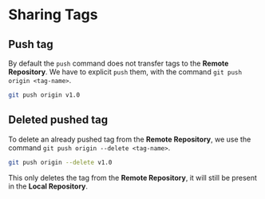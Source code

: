 # Sharing Tags

## Push tag

By default the `push` command does not transfer tags to the **Remote Repository**. We have to explicit `push` them, with the command `git push origin <tag-name>`.

```bash
git push origin v1.0
```

## Deleted pushed tag

To delete an already pushed tag from the **Remote Repository**, we use the command `git push origin --delete <tag-name>`.

```bash
git push origin --delete v1.0
```

This only deletes the tag from the **Remote Repository**, it will still be present in the **Local Repository**.
